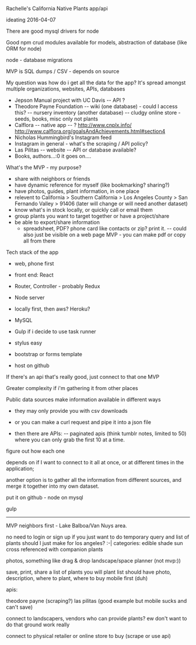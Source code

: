 Rachelle's California Native Plants app/api

ideating 2016-04-07

There are good mysql drivers for node 

Good npm crud modules available for models,
abstraction of database (like ORM for node)

node - database migrations

MVP is SQL dumps / CSV - depends on source


My question was how do i get all the data for the app?
It's spread amongst multiple organizations, websites, APIs, databases
 - Jepson Manual project with UC Davis
   -- API ?
 - Theodore Payne Foundation
   -- wiki (one database) - could I access this?
   -- nursery inventory (another database) 
   -- cludgy online store - seeds, books, misc only not plants
 - Calflora
   -- native app
   -- ?
   http://www.cnplx.info/
   http://www.calflora.org/goalsAndAchievements.html#section4
 - Nicholas Hummingbird's Instagram feed
 - Instagram in general - what's the scraping / API policy?
 - Las Pilitas
    -- website
    -- API or database available?
 - Books, authors...:0 it goes on....

What's the MVP - my purpose?
 - share with neighbors or friends
 - have dynamic reference for myself (like bookmarking? sharing?)
 - have photos, guides, plant information, in one place
 - relevent to California > Southern California > Los Angeles County > San Fernando Valley > 91406 (later will change or will need another dataset)
 - know what's in stock locally, or quickly call or email them
 - group plants you want to target together or have a project/share
 - be able to export/share information
   - spreadsheet, PDF? phone card like contacts or zip? print it.
     -- could also just be visible on a web page MVP - you can make pdf or copy all from there


Tech stack of the app
 - web, phone first
 - front end: React
 - Router, Controller - probably Redux
 
 - Node server
 - locally first, then aws? Heroku?
 - MySQL
 
 - Gulp if i decide to use task runner
 - stylus easy
 - bootstrap or forms template

 - host on github


If there's an api that's really good, just connect to that one MVP


Greater complexity if i'm gathering it from other places

Public data sources make information available in different ways

- they may only provide you with csv downloads

- or you can make a curl request and pipe it into a json file 

- then there are APIs: 
  -- paginated apis (think tumblr notes, limited to 50) where you can only grab the first 10 at a time.



figure out how each one 


depends on if I want to connect to it all at once,
or at different times in the application;

another option is to gather all the information from different sources,
and merge it together into my own dataset.


put it on github - node on mysql 

gulp


*********

MVP
neighbors first - Lake Balboa/Van Nuys area.


no need to login or sign up if you just want to do temporary query and list of plants
should I just make for los angeles? :-|
categories:
edible
shade
sun
cross referenced with companion plants

photos, something like drag  & drop landscape/space planner (not mvp:))

save, print, share a list of plants you will plant
list should have photo, description, where to plant, where to buy
mobile first (duh)

apis:

theodore payne (scraping?)
las pilitas (good example but mobile sucks and can't save)


connect to landscapers, vendors who can provide plants? 
ew don't want to do that ground work really

connect to physical retailer or online store to buy
(scrape or use api)

